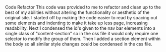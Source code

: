Code Refactor
This code was provided to me to refactor and clean up to the best of my abilities without altering the functionality or aesthetic of the original site.
I started off by making the code easier to read by spacing out some elements and indenting to make it take up less page, increasing readability.
Next I condensed the id's given to the nav bar elements into a single class of "content-section" so in the css file it would only require one selector to modify the group of them.
Then I added a section element within the body so all similar style changes could be condensed in the css file.